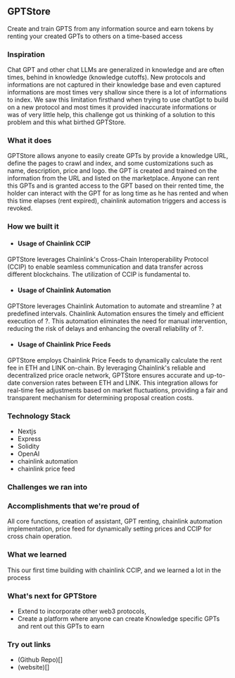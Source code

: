 ## GPTStore
Create and train GPTS from any information source and earn tokens by renting your created GPTs to others on a time-based access  

### Inspiration
Chat GPT and other chat LLMs are generalized in knowledge and are often times, behind in knowledge (knowledge cutoffs). New protocols and informations are not captured in their knowledge base and even captured informations are most times very shallow since there is a lot of informations to index. We saw this limitation firsthand when trying to use chatGpt to build on a new protocol and most times it provided inaccurate informations or was of very little help, this challenge got us thinking of a solution to this problem and this what birthed GPTStore.

### What it does
GPTStore allows anyone to easily create GPTs by provide a knowledge URL, define the pages to crawl and index, and some customizations such as name, description, price and logo. the GPT is created and trained on the information from the URL and listed on the marketplace.
Anyone can rent this GPTs and is granted access to the GPT based on their rented time, the holder can interact with the GPT for as long time as he has rented and when this time elapses (rent expired), chainlink automation triggers and access is revoked.

### How we built it

- #### Usage of Chainlink CCIP
GPTStore leverages Chainlink's Cross-Chain Interoperability Protocol (CCIP) to enable seamless communication and data transfer across different blockchains. The utilization of CCIP is fundamental to.

- #### Usage of Chainlink Automation
GPTStore leverages Chainlink Automation to automate and streamline ? at predefined intervals. Chainlink Automation ensures the timely and efficient execution of ?. This automation eliminates the need for manual intervention, reducing the risk of delays and enhancing the overall reliability of ?.

- #### Usage of Chainlink Price Feeds
GPTStore employs Chainlink Price Feeds to dynamically calculate the rent fee in ETH and LINK on-chain. By leveraging Chainlink's reliable and decentralized price oracle network, GPTStore ensures accurate and up-to-date conversion rates between ETH and LINK. This integration allows for real-time fee adjustments based on market fluctuations, providing a fair and transparent mechanism for determining proposal creation costs.

### Technology Stack
- Nextjs
- Express
- Solidity
- OpenAI
- chainlink automation
- chainlink price feed


### Challenges we ran into


### Accomplishments that we're proud of
All core functions, creation of assistant, GPT renting,  chainlink automation implementation, price feed for dynamically setting prices and CCIP for cross chain operation. 

### What we learned
This our first time building with chainlink CCIP, and we learned a lot in the process 

### What's next for GPTStore
- Extend to incorporate other web3 protocols,
- Create a platform where anyone can create Knowledge specific GPTs and rent out this GPTs to earn 

### Try out links
- (Github Repo)[]
- (website)[]
